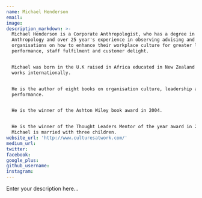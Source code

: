 ```yaml
---
name: Michael Henderson
email:
image:
description_markdown: >-
  Michael Henderson is a Corporate Anthropologist, who has a degree in
  Anthropology and over 25 year's experience in observing advising and educating
  organisations on how to enhance their workplace culture for greater levels of
  performance, staff fulfilment and customer delight.


  Michael was born in the U.K raised in Africa educated in New Zealand and now
  works internationally.


  He is the author of eight books on organisation culture, leadership and
  performance.


  He is the winner of the Ashton Wiley book award in 2004.


  He is the winner of the Thought Leaders Mentor of the year award in 2010.
  Michael is married with three children.
website_url: 'http://www.culturesatwork.com/'
medium_url:
twitter:
facebook:
google_plus:
github_username:
instagram:
---
```


Enter your description here...
